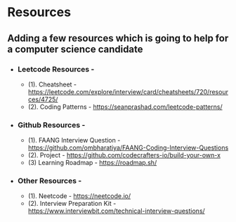 # Resources

## Adding a few resources which is going to help for a computer science candidate

- ### Leetcode Resources -
  - (1). Cheatsheet - https://leetcode.com/explore/interview/card/cheatsheets/720/resources/4725/
  - (2). Coding Patterns - https://seanprashad.com/leetcode-patterns/
  
- ### Github Resources  -
  - (1). FAANG Interview Question - https://github.com/ombharatiya/FAANG-Coding-Interview-Questions
  - (2). Project - https://github.com/codecrafters-io/build-your-own-x
  - (3) Learning Roadmap - https://roadmap.sh/ 

- ### Other Resources -
  - (1). Neetcode - https://neetcode.io/
  - (2). Interview Preparation Kit - https://www.interviewbit.com/technical-interview-questions/ 
